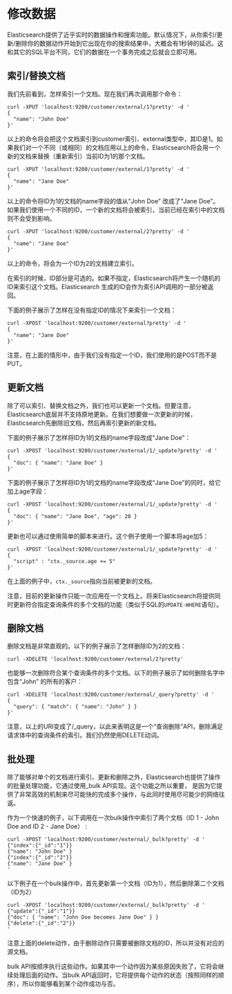 # 修改数据

Elasticsearch提供了近乎实时的数据操作和搜索功能。默认情况下，从你索引/更新/删除你的数据动作开始到它出现在你的搜索结果中，大概会有1秒钟的延迟。这和其它的SQL平台不同，它们的数据在一个事务完成之后就会立即可用。

## 索引/替换文档

我们先前看到，怎样索引一个文档。现在我们再次调用那个命令：

```shell
curl -XPUT 'localhost:9200/customer/external/1?pretty' -d '
{
  "name": "John Doe"
}'
```
以上的命令将会把这个文档索引到customer索引、external类型中，其ID是1。如果我们对一个不同（或相同）的文档应用以上的命令，Elasticsearch将会用一个新的文档来替换（重新索引）当前ID为1的那个文档。

```shell
curl -XPUT 'localhost:9200/customer/external/1?pretty' -d '
{
  "name": "Jane Doe"
}'
```

以上的命令将ID为1的文档的name字段的值从“John Doe” 改成了“Jane Doe”。如果我们使用一个不同的ID，一个新的文档将会被索引，当前已经在索引中的文档则不会受到影响。

```shell
curl -XPUT 'localhost:9200/customer/external/2?pretty' -d '
{
  "name": "Jane Doe"
}'
```

以上的命令，将会为一个ID为2的文档建立索引。

在索引的时候，ID部分是可选的。如果不指定，Elasticsearch将产生一个随机的ID来索引这个文档。Elasticsearch 生成的ID会作为索引API调用的一部分被返回。

下面的例子展示了怎样在没有指定ID的情况下来索引一个文档：

```shell
curl -XPOST 'localhost:9200/customer/external?pretty' -d '
{
  "name": "Jane Doe"
}'
```
注意，在上面的情形中，由于我们没有指定一个ID，我们使用的是POST而不是PUT。

## 更新文档

除了可以索引、替换文档之外，我们也可以更新一个文档。但要注意，Elasticsearch底层并不支持原地更新。在我们想要做一次更新的时候，Elasticsearch先删除旧文档，然后再索引更新的新文档。

下面的例子展示了怎样将ID为1的文档的name字段改成“Jane Doe”：

```shell
curl -XPOST 'localhost:9200/customer/external/1/_update?pretty' -d '
{
  "doc": { "name": "Jane Doe" }
}'
```
下面的例子展示了怎样将ID为1的文档的name字段改成“Jane Doe”的同时，给它加上age字段：

```shell
curl -XPOST 'localhost:9200/customer/external/1/_update?pretty' -d '
{
  "doc": { "name": "Jane Doe", "age": 20 }
}'
```

更新也可以通过使用简单的脚本来进行。这个例子使用一个脚本将age加5：

```shell
curl -XPOST 'localhost:9200/customer/external/1/_update?pretty' -d '
{
  "script" : "ctx._source.age += 5"
}'
```

在上面的例子中，`ctx._source`指向当前被更新的文档。

注意，目前的更新操作只能一次应用在一个文档上。将来Elasticsearch将提供同时更新符合指定查询条件的多个文档的功能（类似于SQL的`UPDATE-WHERE`语句）。


## 删除文档

删除文档是非常直观的。以下的例子展示了怎样删除ID为2的文档：

```shell
curl -XDELETE 'localhost:9200/customer/external/2?pretty'
```

也能够一次删除符合某个查询条件的多个文档。以下的例子展示了如何删除名字中包含“John” 的所有的客户：

```shell
curl -XDELETE 'localhost:9200/customer/external/_query?pretty' -d '
{
  "query": { "match": { "name": "John" } }
}'
```

注意，以上的URI变成了/_query，以此来表明这是一个“查询删除”API，删除满足请求体中的查询条件的索引。我们仍然使用DELETE动词。

## 批处理

除了能够对单个的文档进行索引、更新和删除之外，Elasticsearch也提供了操作的批量处理功能，它通过使用_bulk API实现。这个功能之所以重要，
是因为它提供了非常高效的机制来尽可能快的完成多个操作，与此同时使用尽可能少的网络往返。

作为一个快速的例子，以下调用在一次bulk操作中索引了两个文档（ID 1 - John Doe and ID 2 - Jane Doe） :

```shell
curl -XPOST 'localhost:9200/customer/external/_bulk?pretty' -d '
{"index":{"_id":"1"}}
{"name": "John Doe" }
{"index":{"_id":"2"}}
{"name": "Jane Doe" }
'
```

以下例子在一个bulk操作中，首先更新第一个文档（ID为1），然后删除第二个文档（ID为2）

```shell
curl -XPOST 'localhost:9200/customer/external/_bulk?pretty' -d '
{"update":{"_id":"1"}}
{"doc": { "name": "John Doe becomes Jane Doe" } }
{"delete":{"_id":"2"}}
'
```

注意上面的delete动作，由于删除动作只需要被删除文档的ID，所以并没有对应的源文档。

bulk API按顺序执行这些动作。如果其中一个动作因为某些原因失败了，它将会继续处理后面的动作。当bulk API返回时，它将提供每个动作的状态（按照同样的顺序），所以你能够看到某个动作成功与否。
